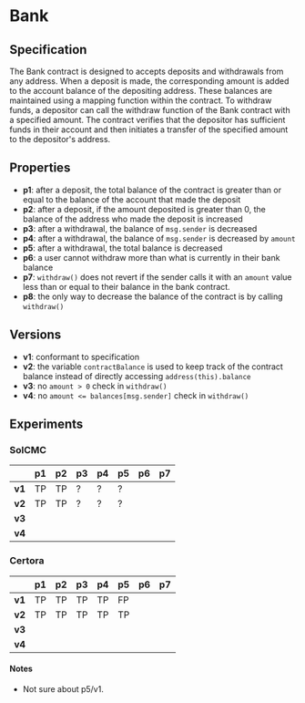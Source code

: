 # Bank

## Specification

The Bank contract is designed to accepts deposits and withdrawals from any
address. When a deposit is made, the corresponding amount is added to the
account balance of the depositing address. These balances are maintained using
a mapping function within the contract. To withdraw funds, a depositor can call
the withdraw function of the Bank contract with a specified amount. The
contract verifies that the depositor has sufficient funds in their account and
then initiates a transfer of the specified amount to the depositor's address.

## Properties

- **p1**: after a deposit, the total balance of the contract is greater than or
  equal to the balance of the account that made the deposit
- **p2**: after a deposit, if the amount deposited is greater than 0, the
  balance of the address who made the deposit is increased
- **p3**: after a withdrawal, the balance of `msg.sender` is decreased
- **p4**: after a withdrawal, the balance of `msg.sender` is decreased by `amount`
- **p5**: after a withdrawal, the total balance is decreased
- **p6**: a user cannot withdraw more than what is currently in their bank balance
- **p7**: `withdraw()` does not revert if the sender calls it with an `amount`
  value less than or equal to their balance in the bank contract.
- **p8**: the only way to decrease the balance of the contract is by calling `withdraw()`

## Versions

- **v1**: conformant to specification
- **v2**: the variable `contractBalance` is used to keep track of the contract
  balance instead of directly accessing `address(this).balance`
- **v3**: no `amount > 0` check in `withdraw()`
- **v4**: no `amount <= balances[msg.sender]` check in `withdraw()`

## Experiments

### SolCMC

|        | p1 | p2 | p3 | p4 | p5 | p6 | p7
| ------ | -- | -- | -- | -- | -- | -- | --
| **v1** | TP | TP | ?  | ?  | ?   
| **v2** | TP | TP | ?  | ?  | ?
| **v3** | 
| **v4** |

### Certora
|        | p1 | p2 | p3 | p4 | p5 | p6 | p7
| ------ | -- | -- | -- | -- | -- | -- | --
| **v1** | TP | TP | TP | TP | FP |
| **v2** | TP | TP | TP | TP | TP |
| **v3** | 
| **v4** |

#### Notes
- Not sure about p5/v1.

